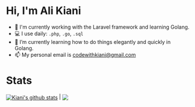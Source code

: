 # Hi, I'm Ali Kiani
- :telescope: I'm currently working with the Laravel framework and learning Golang.
- :computer: I use daily: `.php`, `.go`, `.sql`
- :seedling: I’m currently learning how to do things elegantly and quickly in Golang.
- :mailbox: My personal email is codewithkiani@gmail.com

# Stats

<a href="https://github.com/itskiani/github-readme-stats"><img align="center" src="https://github-readme-stats.vercel.app/api?username=itskiani&show_icons=true&include_all_commits=true&theme=radical&hide_border=true" alt="Kiani's github stats" /></a> | <a href="https://github.com/itskiani/github-readme-stats"><img align="center" src="https://github-readme-stats.vercel.app/api/top-langs/?username=itskiani&layout=compact&theme=radical&hide_border=true" /></a>